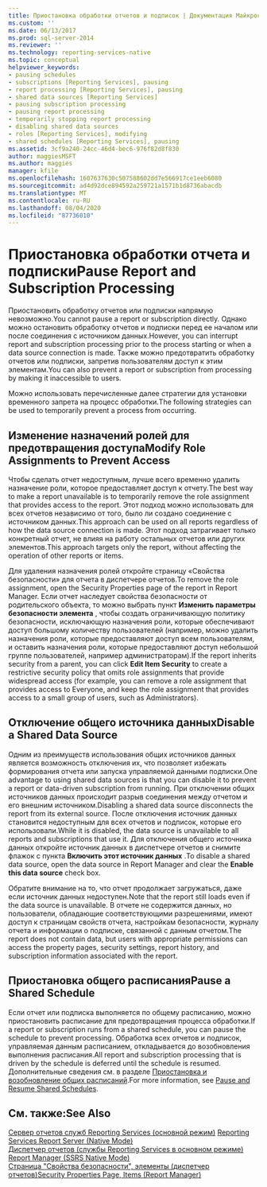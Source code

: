 ```yaml
---
title: Приостановка обработки отчетов и подписок | Документация Майкрософт
ms.custom: ''
ms.date: 06/13/2017
ms.prod: sql-server-2014
ms.reviewer: ''
ms.technology: reporting-services-native
ms.topic: conceptual
helpviewer_keywords:
- pausing schedules
- subscriptions [Reporting Services], pausing
- report processing [Reporting Services], pausing
- shared data sources [Reporting Services]
- pausing subscription processing
- pausing report processing
- temporarily stopping report processing
- disabling shared data sources
- roles [Reporting Services], modifying
- shared schedules [Reporting Services], pausing
ms.assetid: 3cf9a240-24cc-46d4-bec6-976f82d8f830
author: maggiesMSFT
ms.author: maggies
manager: kfile
ms.openlocfilehash: 1607637630c507588602dd7e566917ce1eeb6080
ms.sourcegitcommit: ad4d92dce894592a259721a1571b1d8736abacdb
ms.translationtype: MT
ms.contentlocale: ru-RU
ms.lasthandoff: 08/04/2020
ms.locfileid: "87736010"
---
```

# <a name="pause-report-and-subscription-processing"></a><span data-ttu-id="31b41-102">Приостановка обработки отчета и подписки</span><span class="sxs-lookup"><span data-stu-id="31b41-102">Pause Report and Subscription Processing</span></span>
  <span data-ttu-id="31b41-103">Приостановить обработку отчетов или подписки напрямую невозможно.</span><span class="sxs-lookup"><span data-stu-id="31b41-103">You cannot pause a report or subscription directly.</span></span> <span data-ttu-id="31b41-104">Однако можно остановить обработку отчетов и подписки перед ее началом или после соединения с источником данных.</span><span class="sxs-lookup"><span data-stu-id="31b41-104">However, you can interrupt report and subscription processing prior to the process starting or when a data source connection is made.</span></span> <span data-ttu-id="31b41-105">Также можно предотвратить обработку отчетов или подписки, запретив пользователям доступ к этим элементам.</span><span class="sxs-lookup"><span data-stu-id="31b41-105">You can also prevent a report or subscription from processing by making it inaccessible to users.</span></span>  
  
 <span data-ttu-id="31b41-106">Можно использовать перечисленные далее стратегии для установки временного запрета на процесс обработки.</span><span class="sxs-lookup"><span data-stu-id="31b41-106">The following strategies can be used to temporarily prevent a process from occurring.</span></span>  
  
## <a name="modify-role-assignments-to-prevent-access"></a><span data-ttu-id="31b41-107">Изменение назначений ролей для предотвращения доступа</span><span class="sxs-lookup"><span data-stu-id="31b41-107">Modify Role Assignments to Prevent Access</span></span>  
 <span data-ttu-id="31b41-108">Чтобы сделать отчет недоступным, лучше всего временно удалить назначение роли, которое предоставляет доступ к отчету.</span><span class="sxs-lookup"><span data-stu-id="31b41-108">The best way to make a report unavailable is to temporarily remove the role assignment that provides access to the report.</span></span> <span data-ttu-id="31b41-109">Этот подход можно использовать для всех отчетов независимо от того, было ли создано соединение с источником данных.</span><span class="sxs-lookup"><span data-stu-id="31b41-109">This approach can be used on all reports regardless of how the data source connection is made.</span></span> <span data-ttu-id="31b41-110">Этот подход затрагивает только конкретный отчет, не влияя на работу остальных отчетов или других элементов.</span><span class="sxs-lookup"><span data-stu-id="31b41-110">This approach targets only the report, without affecting the operation of other reports or items.</span></span>  
  
 <span data-ttu-id="31b41-111">Для удаления назначения ролей откройте страницу «Свойства безопасности» для отчета в диспетчере отчетов.</span><span class="sxs-lookup"><span data-stu-id="31b41-111">To remove the role assignment, open the Security Properties page of the report in Report Manager.</span></span> <span data-ttu-id="31b41-112">Если отчет наследует свойства безопасности от родительского объекта, то можно выбрать пункт **Изменить параметры безопасности элемента** , чтобы создать ограничивающую политику безопасности, исключающую назначения роли, которые обеспечивают доступ большому количеству пользователей (например, можно удалить назначения роли, которые предоставляют доступ всем пользователям, и оставить назначения роли, которые предоставляют доступ небольшой группе пользователей, например администраторам).</span><span class="sxs-lookup"><span data-stu-id="31b41-112">If the report inherits security from a parent, you can click **Edit Item Security** to create a restrictive security policy that omits role assignments that provide widespread access (for example, you can remove a role assignment that provides access to Everyone, and keep the role assignment that provides access to a small group of users, such as Administrators).</span></span>  
  
## <a name="disable-a-shared-data-source"></a><span data-ttu-id="31b41-113">Отключение общего источника данных</span><span class="sxs-lookup"><span data-stu-id="31b41-113">Disable a Shared Data Source</span></span>  
 <span data-ttu-id="31b41-114">Одним из преимуществ использования общих источников данных является возможность отключения их, что позволяет избежать формирования отчета или запуска управляемой данными подписки.</span><span class="sxs-lookup"><span data-stu-id="31b41-114">One advantage to using shared data sources is that you can disable it to prevent a report or data-driven subscription from running.</span></span> <span data-ttu-id="31b41-115">При отключении общих источников данных происходит разрыв соединения между отчетом и его внешним источником.</span><span class="sxs-lookup"><span data-stu-id="31b41-115">Disabling a shared data source disconnects the report from its external source.</span></span> <span data-ttu-id="31b41-116">После отключения источник данных становится недоступным для всех отчетов и подписок, которые его использовали.</span><span class="sxs-lookup"><span data-stu-id="31b41-116">While it is disabled, the data source is unavailable to all reports and subscriptions that use it.</span></span> <span data-ttu-id="31b41-117">Для отключения общего источника данных откройте источник данных в диспетчере отчетов и снимите флажок с пункта **Включить этот источник данных** .</span><span class="sxs-lookup"><span data-stu-id="31b41-117">To disable a shared data source, open the data source in Report Manager and clear the **Enable this data source** check box.</span></span>  
  
 <span data-ttu-id="31b41-118">Обратите внимание на то, что отчет продолжает загружаться, даже если источник данных недоступен.</span><span class="sxs-lookup"><span data-stu-id="31b41-118">Note that the report still loads even if the data source is unavailable.</span></span> <span data-ttu-id="31b41-119">В отчете не содержится данных, но пользователи, обладающие соответствующими разрешениями, имеют доступ к страницам свойств отчета, настройкам безопасности, журналу отчета и информации о подписке, связанной с данным отчетом.</span><span class="sxs-lookup"><span data-stu-id="31b41-119">The report does not contain data, but users with appropriate permissions can access the property pages, security settings, report history, and subscription information associated with the report.</span></span>  
  
## <a name="pause-a-shared-schedule"></a><span data-ttu-id="31b41-120">Приостановка общего расписания</span><span class="sxs-lookup"><span data-stu-id="31b41-120">Pause a Shared Schedule</span></span>  
 <span data-ttu-id="31b41-121">Если отчет или подписка выполняется по общему расписанию, можно приостановить расписание для предотвращения процесса обработки.</span><span class="sxs-lookup"><span data-stu-id="31b41-121">If a report or subscription runs from a shared schedule, you can pause the schedule to prevent processing.</span></span> <span data-ttu-id="31b41-122">Обработка всех отчетов и подписок, управляемая данным расписанием, откладывается до возобновления выполнения расписания.</span><span class="sxs-lookup"><span data-stu-id="31b41-122">All report and subscription processing that is driven by the schedule is deferred until the schedule is resumed.</span></span> <span data-ttu-id="31b41-123">Дополнительные сведения см. в разделе [Приостановка и возобновление общих расписаний](schedules.md).</span><span class="sxs-lookup"><span data-stu-id="31b41-123">For more information, see [Pause and Resume Shared Schedules](schedules.md).</span></span>  
  
## <a name="see-also"></a><span data-ttu-id="31b41-124">См. также:</span><span class="sxs-lookup"><span data-stu-id="31b41-124">See Also</span></span>  
 <span data-ttu-id="31b41-125">[Сервер отчетов служб Reporting Services (основной режим)](../report-server/reporting-services-report-server-native-mode.md) </span><span class="sxs-lookup"><span data-stu-id="31b41-125">[Reporting Services Report Server &#40;Native Mode&#41;](../report-server/reporting-services-report-server-native-mode.md) </span></span>  
 <span data-ttu-id="31b41-126">[Диспетчер отчетов (службы Reporting Services в основном режиме)](../report-manager-ssrs-native-mode.md) </span><span class="sxs-lookup"><span data-stu-id="31b41-126">[Report Manager  &#40;SSRS Native Mode&#41;](../report-manager-ssrs-native-mode.md) </span></span>  
 [<span data-ttu-id="31b41-127">Страница "Свойства безопасности", элементы (диспетчер отчетов)</span><span class="sxs-lookup"><span data-stu-id="31b41-127">Security Properties Page, Items &#40;Report Manager&#41;</span></span>](../security-properties-page-items-report-manager.md)  
  
  
